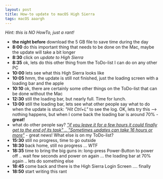 ```yaml
---
layout: post
title: How-to update to macOS High Sierra
tags: macOS aaargh
---
```


_Hint: this is NO HowTo, just a rant!_

* __the night before__ download the 5 GB file to save time during the day
* __8:00__ do this important thing that needs to be done on the Mac, maybe the update will take a bit longer
* __8:30__ click on _update to High Sierra_
* __8:35__ ok, lets do this other thing from the ToDo-list I can do on any other PC
* __10:00__ lets see what this High Sierra looks like
* __10:05__ hmm, the update is still not finished, just the loading screen with a loading bar and the apple
* __10:10__ ok, there are certainly some other things on the ToDo-list that can be done without the Mac
* __12:30__ still the loading bar, but nearly full. Time for lunch.
* __13:00__ still the loading bar, lets see what other people say what to do when the update is stuck: _"Hit Ctrl+L"_ to see the log. OK, lets try this --> nothing happens, but when I come back the loading bar is around 70% - __great!__
* what do other people say? [_"if you leave it for a few hours it could finally get to the end of its task" .. "Sometimes updates can take 16 hours or more"_](https://www.macworld.co.uk/how-to/mac-software/how-fix-mac-that-wont-finish-macos-update-3624050/) - great news! What else is on my ToDo-list?
* __15:30__ still no progress, time to go outside
* __18:30__ back home, still no progress ... WTF
* __18:35__ time to bring the big guns in: long-press Power-Button to power off .. wait few seconds and power on again ... the loading bar at 70% again .. lets do something else
* __18:45__ come back and there is the High Sierra Login Screen .... finally
* __18:50__ start writing this rant
